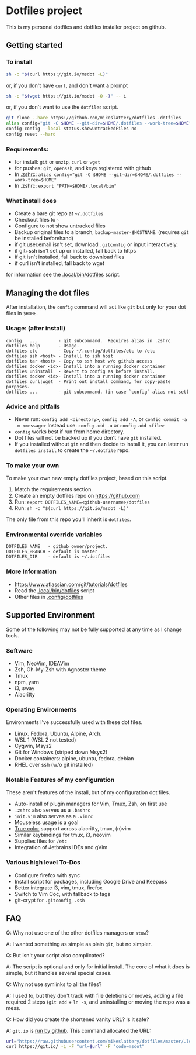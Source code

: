# Dotfiles project

This is my personal dotfiles and dotfiles installer project on github.

## Getting started

### To install

```sh
sh -c "$(curl https://git.io/msdot -L)"
```

or, if you don't have `curl`, and don't want a prompt

```sh
sh -c "$(wget https://git.io/msdot -O -)" -- i
```

or, if you don't want to use the `dotfiles` script.

```sh
git clone --bare https://github.com/mikeslattery/dotfiles .dotfiles
alias config="git -C $HOME --git-dir=$HOME/.dotfiles --work-tree=$HOME"
config config --local status.showUntrackedFiles no
config reset --hard
```

### Requirements:

- for install:  `git` or `unzip`, `curl` or `wget`
- for pushes:   `git`, `openssh`, and keys registered with github
- In [.zshrc](.zshrc):    `alias config="git -C $HOME --git-dir=$HOME/.dotfiles --work-tree=$HOME"`
- In .zshrc:    `export "PATH=$HOME/.local/bin"`

### What install does

- Create a bare git repo at `~/.dotfiles`
- Checkout files to `~`
- Configure to not show untracked files
- Backup original files to a branch, `backup-master-$HOSTNAME`. (requires `git` be installed beforehand)
- if git user.email isn't set, download `.gitconfig` or input interactively.
- if git+ssh isn't set up or installed, fall back to https
- if git isn't installed, fall back to download files
- if curl isn't installed, fall back to wget

for information see the [.local/bin/dotfiles](.local/bin/dotfiles) script.

## Managing the dot files

After installation, the `config` command will act like `git`
but only for your dot files in `$HOME`.

### Usage:  (after install)

```
config   ...        - git subcommand.  Requires alias in .zshrc
dotfiles help       - Usage.
dotfiles etc        - Copy ~/.config/dotfiles/etc to /etc
dotfiles ssh <host> - Install to ssh host
dotfiles tar <host> - Copy to ssh host w/o github access
dotfiles docker <id>- Install into a running docker container
dotfiles uninstall  - Revert to config as before install.
dotfiles docker <id>- Install into a running docker container
dotfiles curl|wget  - Print out install command, for copy-paste purposes.
dotfiles ...        - git subcommand. (in case `config` alias not set)
```

### Advice and pitfalls

- Never run: `config add <directory>`, `config add -A`, or `config commit -a -m <message>`
     Instead use: `config add -u` or `config add <file>`
- `config` works best if run from home directory.
- Dot files will not be backed up if you don't have `git` installed.
- If you installed without `git` and then decide to install it,
  you can later run `dotfiles install` to create the `~/.dotfile` repo.

### To make your own

To make your own new empty dotfiles project, based on this script.

1. Match the requirements section.
2. Create an empty dotfiles repo on <https://github.com>
3. Run: `export DOTFILES_NAME=<github-username>/dotfiles`
4. Run: `sh -c "$(curl https://git.io/msdot -L)"`

The only file from this repo you'll inherit is `dotfiles`.

### Environmental override variables

```
DOTFILES_NAME   - github owner/project.
DOTFILES_BRANCH - default is master
DOTFILES_DIR    - default is ~/.dotfiles
```

### More Information

* <https://www.atlassian.com/git/tutorials/dotfiles>
* Read the [.local/bin/dotfiles](.local/bin/dotfiles) script
* Other files in [.config/dotfiles](.config/dotfiles)

## Supported Environment

Some of the following may not be fully supported at any time as I change tools.

### Software

* Vim, NeoVim, IDEAVim
* Zsh, Oh-My-Zsh with Agnoster theme
* Tmux
* npm, yarn
* i3, sway
* Alacritty

### Operating Environments

Environments I've successfully used with these dot files.

* Linux.  Fedora, Ubuntu, Alpine, Arch.
* WSL 1  (WSL 2 not tested)
* Cygwin, Msys2
* Git for Windows (striped down Msys2)
* Docker containers: alpine, ubuntu, fedora, debian
* RHEL over ssh (w/o git installed)

### Notable Features of my configuration

These aren't features of the install, but of my configuration dot files.

* Auto-install of plugin managers for Vim, Tmux, Zsh, on first use
* `.zshrc` also serves as a `.bashrc`
* `init.vim` also serves as a `.vimrc`
* Mouseless usage is a goal
* [True color](https://gist.github.com/andersevenrud/015e61af2fd264371032763d4ed965b6) support across alacritty, tmux, (n)vim
* Similar keybindings for tmux, i3, neovim
* Supplies files for `/etc`
* Integration of Jetbrains IDEs and gVim

### Various high level To-Dos

* Configure firefox with sync
* Install script for packages, including Google Drive and Keepass
* Better integrate i3, vim, tmux, firefox
* Switch to Vim Coc, with fallback to tags
* git-crypt for `.gitconfig`, `.ssh`

## FAQ

Q: Why not use one of the other dotfiles managers or `stow`?

A: I wanted something as simple as plain `git`, but no simpler.

Q: But isn't your script also complicated?

A: The script is optional and only for initial install.
The core of what it does is simple,
but it handles several special cases.

Q: Why not use symlinks to all the files?

A: I used to, but they don't track with file deletions or moves, 
adding a file required 2 steps (`git add` + `ln -s`,
and uninstalling or moving the repo was a mess.

Q: How did you create the shortened vanity URL?  Is it safe?

A: `git.io` is [run by github](https://github.blog/2011-11-10-git-io-github-url-shortener/).
This command allocated the URL:

```sh
url="https://raw.githubusercontent.com/mikeslattery/dotfiles/master/.local/bin/dotfiles"
curl https://git.io/ -i -F "url=$url" -F "code=msdot"
```

